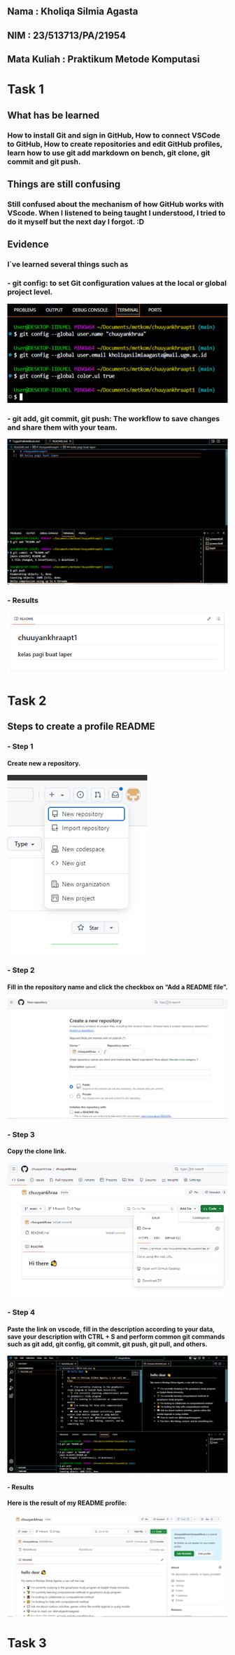 ## Nama         : Kholiqa Silmia Agasta
## NIM          : 23/513713/PA/21954
## Mata Kuliah  : Praktikum Metode Komputasi
# Task 1
## What has be learned
### How to install Git and sign in GitHub, How to connect VSCode to GitHub, How to create repositories and edit GitHub profiles, learn how to use git add markdown on bench, git clone, git commit and git push.
## Things are still confusing
### Still confused about the mechanism of how GitHub works with VScode. When I listened to being taught I understood, I tried to do it myself but the next day I forgot. :D
## Evidence
### I`ve learned several things such as
### - git config: to set Git configuration values at the local or global project level.
![git config](https://github.com/chuuyankhraa/chuuyankhraapt1/blob/main/1.PNG)
### - git add, git commit, git push:  The workflow to save changes and share them with your team.
![git add, git commit, git push](https://github.com/chuuyankhraa/chuuyankhraapt1/blob/main/1.2.PNG)
### - Results
![Results](https://github.com/chuuyankhraa/chuuyankhraapt1/blob/main/re.PNG)
# Task 2
## Steps to create a profile README
### - Step 1
#### Create new a repository.
![step1](https://github.com/chuuyankhraa/chuuyankhraapt1/blob/main/1%20step.PNG)
### - Step 2
#### Fill in the repository name and click the checkbox on “Add a README file”.
![Step2](https://github.com/chuuyankhraa/chuuyankhraapt1/blob/main/2%20step.PNG)
### - Step 3
#### Copy the clone link.
![Step3](https://github.com/chuuyankhraa/chuuyankhraapt1/blob/main/3%20step.PNG)
### - Step 4
#### Paste the link on vscode, fill in the description according to your data, save your description with CTRL + S and perform common git commands such as git add, git config, git commit, git push, git pull, and others.
![Step4](https://github.com/chuuyankhraa/chuuyankhraapt1/blob/main/4%20step.PNG)
#### - Results
#### Here is the result of my README profile:
![Results](https://github.com/chuuyankhraa/chuuyankhraapt1/blob/main/5%20step.PNG)
# Task 3
##
###
##
###
##
###